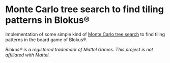 # Monte Carlo tree search to find tiling patterns in Blokus®

Implementation of some simple kind of
[Monte Carlo tree search](https://en.wikipedia.org/wiki/Monte_Carlo_tree_search)
to find tiling patterns in the board game of Blokus®.

*Blokus® is a registered trademark of Mattel Games. This project is not affiliated with Mattel.*
